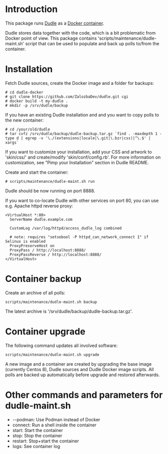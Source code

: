 Introduction
============

This package runs [Dudle](https://dudle.inf.tu-dresden.de/) as a [Docker container](https://www.docker.com/).

Dudle stores data together with the code, which is a bit problematic from Docker point of view. This package contains 'scripts/maintenance/dudle-maint.sh' script that can be used to populate and back up polls to/from the container.

Installation
============

Fetch Dudle sources, create the Docker image and a folder for backups:

    # cd dudle-docker
    # git clone https://github.com/ZalozbaDev/dudle.git cgi
    # docker build -t my-dudle .
    # mkdir -p /srv/dudle/backup

If you have an existing Dudle installation and and you want to copy polls to the new container:

    # cd /your/old/dudle
    # tar cvfz /srv/dudle/backup/dudle-backup.tar.gz `find . -maxdepth 1 -type d | egrep -v '\./(extensions|locale|\.git|\.bzr|css)|^\.$' | xargs`

If you want to customize your installation, add your CSS and artwork to 'skin/css/' and create/modify 'skin/conf/config.rb'. For more information on customization, see "Pimp your Installation" section in Dudle README.

Create and start the container:

    # scripts/maintenance/dudle-maint.sh run

Dudle should be now running on port 8888.

If you want to co-locate Dudle with other services on port 80, you can use e.g. Apache httpd reverse proxy:

    <VirtualHost *:80>
      ServerName dudle.example.com

      CustomLog /var/log/httpd/access_dudle_log combined

      # note: requires "setsebool -P httpd_can_network_connect 1" if Selinux is enabled
      ProxyPreserveHost on
      ProxyPass / http://localhost:8888/
      ProxyPassReverse / http://localhost:8888/
    </VirtualHost>

Container backup
================

Create an archive of all polls:

    scripts/maintenance/dudle-maint.sh backup

The latest archive is '/srv/dudle/backup/dudle-backup.tar.gz'.

Container upgrade
=================

The following command updates all involved software:

    scripts/maintenance/dudle-maint.sh upgrade

A new image and a container are created by upgrading the base image (currently Centos 8), Dudle sources and Dudle Docker image scripts. All polls are backed up automatically before upgrade and restored afterwards.

Other commands and parameters for dudle-maint.sh
================================================

* --podman: Use Podman instead of Docker
* connect: Run a shell inside the container
* start: Start the container
* stop: Stop the container
* restart: Stop+start the container
* logs: See container log


